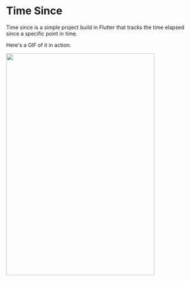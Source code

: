 # Time Since

Time since is a simple project build in Flutter that tracks the time elapsed since a specific point in time.

Here's a GIF of it in action:

<img width=400 height=600 src="https://drive.google.com/uc?export=download&id=1rnl8liLaJLTKKsHZrLA5wwbJnNR5uhVa"/>
